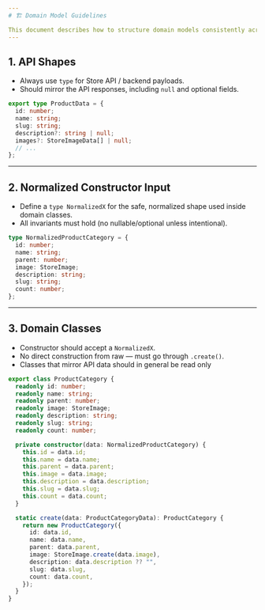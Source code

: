 ```yaml
---
# 🏗 Domain Model Guidelines

This document describes how to structure domain models consistently across the project.
---
```


## 1. API Shapes

- Always use `type` for Store API / backend payloads.
- Should mirror the API responses, including `null` and optional fields.

```ts
export type ProductData = {
  id: number;
  name: string;
  slug: string;
  description?: string | null;
  images?: StoreImageData[] | null;
  // ...
};
```

---

## 2. Normalized Constructor Input

- Define a `type NormalizedX` for the safe, normalized shape used inside domain classes.
- All invariants must hold (no nullable/optional unless intentional).

```ts
type NormalizedProductCategory = {
  id: number;
  name: string;
  parent: number;
  image: StoreImage;
  description: string;
  slug: string;
  count: number;
};
```

---

## 3. Domain Classes

- Constructor should accept a `NormalizedX`.
- No direct construction from raw — must go through `.create()`.
- Classes that mirror API data should in general be read only

```ts
export class ProductCategory {
  readonly id: number;
  readonly name: string;
  readonly parent: number;
  readonly image: StoreImage;
  readonly description: string;
  readonly slug: string;
  readonly count: number;

  private constructor(data: NormalizedProductCategory) {
    this.id = data.id;
    this.name = data.name;
    this.parent = data.parent;
    this.image = data.image;
    this.description = data.description;
    this.slug = data.slug;
    this.count = data.count;
  }

  static create(data: ProductCategoryData): ProductCategory {
    return new ProductCategory({
      id: data.id,
      name: data.name,
      parent: data.parent,
      image: StoreImage.create(data.image),
      description: data.description ?? "",
      slug: data.slug,
      count: data.count,
    });
  }
}
```
